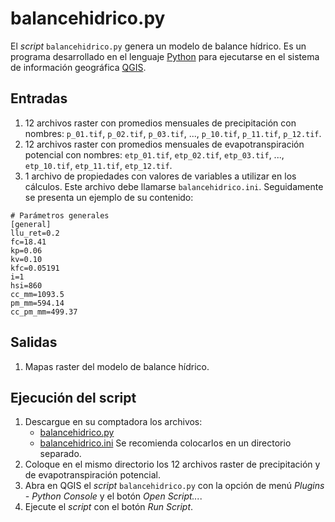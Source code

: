 # balancehidrico.py
El *script* `balancehidrico.py` genera un modelo de balance hídrico. Es un programa desarrollado en el lenguaje [Python](https://www.python.org/) para ejecutarse en el sistema de información geográfica [QGIS](https://qgis.org/).

## Entradas
1. 12 archivos raster con promedios mensuales de precipitación con nombres: `p_01.tif`, `p_02.tif`, `p_03.tif`, ..., `p_10.tif`, `p_11.tif`, `p_12.tif`.
2. 12 archivos raster con promedios mensuales de evapotranspiración potencial con nombres: `etp_01.tif`, `etp_02.tif`, `etp_03.tif`, ..., `etp_10.tif`, `etp_11.tif`, `etp_12.tif`.
3. 1 archivo de propiedades con valores de variables a utilizar en los cálculos. Este archivo debe llamarse `balancehidrico.ini`. Seguidamente se presenta un ejemplo de su contenido:

```
# Parámetros generales
[general]
llu_ret=0.2
fc=18.41
kp=0.06
kv=0.10
kfc=0.05191
i=1
hsi=860
cc_mm=1093.5
pm_mm=594.14
cc_pm_mm=499.37
```

## Salidas
1. Mapas raster del modelo de balance hídrico.

## Ejecución del script
1. Descargue en su comptadora los archivos:
    - [balancehidrico.py](https://github.com/balancehidrico/pyqgis/blob/main/balancehidrico.py)
    - [balancehidrico.ini](https://github.com/balancehidrico/pyqgis/blob/main/balancehidrico.ini)
Se recomienda colocarlos en un directorio separado.
2. Coloque en el mismo directorio los 12 archivos raster de precipitación y de evapotranspiración potencial.
3. Abra en QGIS el *script* `balancehidrico.py` con la opción de menú *Plugins - Python Console* y el botón *Open Script...*.
4. Ejecute el *script* con el botón *Run Script*.
